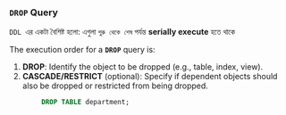 ### **`DROP` Query**

`DDL `এর একটা বৈশিষ্ট হলো: এগুলা `শুরু থেকে শেষ` পর্যন্ত **serially execute** হতে থাকে

The execution order for a **`DROP`** query is:

1. **DROP**: Identify the object to be dropped (e.g., table, index, view).
2. **CASCADE/RESTRICT** (optional): Specify if dependent objects should also be dropped or restricted from being dropped.


```sql
		DROP TABLE department;
```

